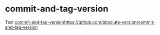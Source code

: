 # commit-and-tag-version

Test [commit-and-tag-version](https://github.com/absolute-version/commit-and-tag-version)https://github.com/absolute-version/commit-and-tag-version
